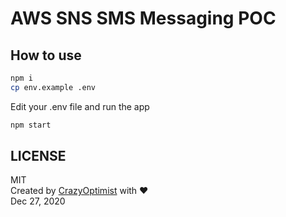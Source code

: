 # AWS SNS SMS Messaging POC

## How to use
```bash
npm i
cp env.example .env
```
Edit your .env file and run the app
```bash
npm start
```
## LICENSE
MIT  
Created by [CrazyOptimist](https://crazyoptimist.net) with :heart:  
Dec 27, 2020
